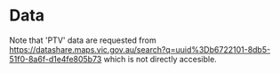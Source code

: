 # Data

Note that 'PTV' data are requested from https://datashare.maps.vic.gov.au/search?q=uuid%3Db6722101-8db5-51f0-8a6f-d1e4fe805b73 which is not directly accesible.
